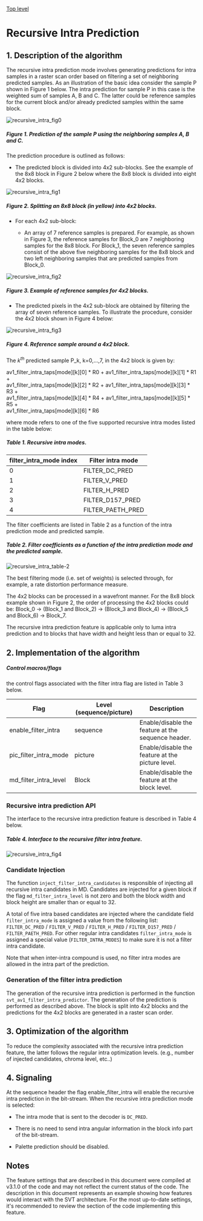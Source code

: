 [Top level](../README.md)

# Recursive Intra Prediction

## 1. Description of the algorithm

The recursive intra prediction mode involves generating predictions for intra
samples in a raster scan order based on filtering a set of neighboring
predicted samples. As an illustration of the basic idea consider the sample P
shown in Figure 1 below. The intra prediction for sample P in this case is the
weighted sum of samples A, B and C. The latter could be reference samples for
the current block and/or already predicted samples within the same block.

![recursive_intra_fig0](./img/recursive_intra_fig0.webp)

##### Figure 1. Prediction of the sample P using the neighboring samples A, B and C.

The prediction procedure is outlined as follows:

  - The predicted block is divided into 4x2 sub-blocks.
    See the example of the 8x8 block in Figure 2 below where the 8x8 block is divided into eight 4x2 blocks.

![recursive_intra_fig1](./img/recursive_intra_fig1.webp)

##### Figure 2. Splitting an 8x8 block (in yellow) into 4x2 blocks.

  - For each 4x2 sub-block:

      - An array of 7 reference samples is prepared. For example, as shown
        in Figure 3, the reference samples for Block\_0 are 7 neighboring samples for the 8x8 block.
        For Block\_1, the seven reference samples consist of the above five neighboring samples for the 8x8 block
        and two left neighboring samples that are predicted samples from Block\_0.

![recursive_intra_fig2](./img/recursive_intra_fig2.webp)

##### Figure 3. Example of reference samples for 4x2 blocks.

  - The predicted pixels in the 4x2 sub-block are obtained by filtering the array of seven reference samples.
    To illustrate the procedure, consider the 4x2 block shown in Figure 4 below:

![recursive_intra_fig3](./img/recursive_intra_fig3.webp)

##### Figure 4. Reference sample around a 4x2 block.

The $`k^{th}`$ predicted sample P_k, k=0,…,7, in the 4x2 block is given
by:

av1_filter_intra_taps[mode][k][0] * R0 + av1_filter_intra_taps[mode][k][1] * R1 +\
av1_filter_intra_taps[mode][k][2] * R2 + av1_filter_intra_taps[mode][k][3] * R3 +\
av1_filter_intra_taps[mode][k][4] * R4 + av1_filter_intra_taps[mode][k][5] * R5 +\
av1_filter_intra_taps[mode][k][6] * R6

where mode refers to one of the five supported recursive intra modes listed in the table below:

##### Table 1. Recursive intra modes.

| **filter\_intra\_mode index** | **Filter intra mode** |
| ----------------------------- | --------------------- |
| 0                             | FILTER\_DC\_PRED      |
| 1                             | FILTER\_V\_PRED       |
| 2                             | FILTER\_H\_PRED       |
| 3                             | FILTER\_D157\_PRED    |
| 4                             | FILTER\_PAETH\_PRED   |

The filter coefficients are listed in Table 2 as a function of the intra
prediction mode and predicted sample.

##### Table 2. Filter coefficients as a function of the intra prediction mode and the predicted sample.

![recursive_intra_table-2](./img/recursive_intra_table-2.webp)

The best filtering mode (i.e. set of weights) is selected through, for
example, a rate distortion performance measure.

The 4x2 blocks can be processed in a wavefront manner. For the 8x8 block
example shown in Figure 2, the order of processing the 4x2 blocks could
be: Block\_0 → (Block\_1 and Block\_2) → (Block\_3 and Block\_4) →
(Block\_5 and Block\_6) → Block\_7.

The recursive intra prediction feature is applicable only to luma intra
prediction and to blocks that have width and height less than or equal to 32.

## 2. Implementation of the algorithm

##### Control macros/flags

the control flags associated with the filter intra flag are listed in Table 3 below.

| **Flag**                 | **Level (sequence/picture)** | **Description**                                    |
| ------------------------ | ---------------------------- | -------------------------------------------------- |
| enable\_filter\_intra    | sequence                     | Enable/disable the feature at the sequence header. |
| pic\_filter\_intra\_mode | picture                      | Enable/disable the feature at the picture level.   |
| md_filter_intra_level    | Block                        | Enable/disable the feature at the block level.     |


### Recursive intra prediction API

The interface to the recursive intra prediction feature is described in Table 4
below.

##### Table 4. Interface to the recursive filter intra feature.

![recursive_intra_fig4](./img/recursive_intra_fig4.webp)

### Candidate Injection

The function ```inject_filter_intra_candidates``` is responsible of injecting
all recursive intra candidates in MD. Candidates are injected for a given block
if the flag ```md_filter_intra_level``` is not zero and both the block width
and block height are smaller than or equal to 32.

A total of five intra based candidates are injected where the candidate field
```filter_intra_mode``` is assigned a value from the following list:
```FILTER_DC_PRED``` / ```FILTER_V_PRED``` / ```FILTER_H_PRED``` /
```FILTER_D157_PRED``` / ```FILTER_PAETH_PRED```. For other regular intra
candidates ```filter_intra_mode``` is assigned a special value
(```FILTER_INTRA_MODES```) to make sure it is not a filter intra candidate.

Note that when inter-intra compound is used, no filter intra modes are allowed
in the intra part of the prediction.

### Generation of the filter intra prediction

The generation of the recursive intra prediction is performed in the function
```svt_av1_filter_intra_predictor```. The generation of the prediction is
performed as described above. The block is split into 4x2 blocks and the
predictions for the 4x2 blocks are generated in a raster scan order.

## 3. Optimization of the algorithm

To reduce the complexity associated with the recursive intra prediction
feature, the latter follows the regular intra optimization levels. (e.g.,
number of injected candidates, chroma level, etc..)

## 4. Signaling

At the sequence header the flag enable_filter_intra will enable the recursive
intra prediction in the bit-stream. When the recursive intra prediction mode is
selected:

  - The intra mode that is sent to the decoder is ```DC_PRED```.

  - There is no need to send intra angular information in the block info part of the bit-stream.

  - Palette prediction should be disabled.

## Notes

The feature settings that are described in this document were compiled at
v3.1.0 of the code and may not reflect the current status of the code. The
description in this document represents an example showing how features would
interact with the SVT architecture. For the most up-to-date settings, it's
recommended to review the section of the code implementing this feature.
